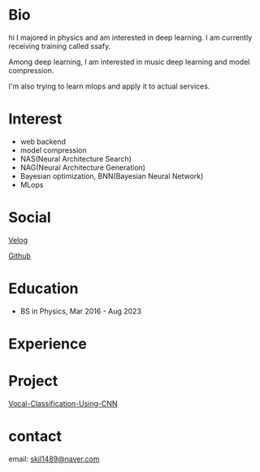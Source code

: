 # Bio
hi 
I majored in physics and am interested in deep learning.
I am currently receiving training called ssafy.

Among deep learning, I am interested in music deep learning and model compression.

I'm also trying to learn mlops and apply it to actual services.


# Interest
- web backend
- model compression
- NAS(Neural Architecture Search)
- NAG(Neural Architecture Generation)
- Bayesian optimization, BNN(Bayesian Neural Network)
- MLops
# Social
[Velog](https://velog.io/@sour_grape)

[Github](https://github.com/B-Singularity)
# Education
- BS in Physics, Mar 2016 - Aug 2023


# Experience

# Project
[Vocal-Classification-Using-CNN](https://github.com/B-Singularity/Vocal-Classification-Using-CNN)

# contact
email: skil1489@naver.com